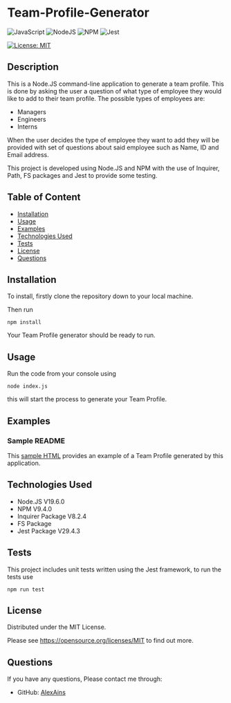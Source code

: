 # Team-Profile-Generator

![JavaScript](https://img.shields.io/badge/javascript-%23323330.svg?style=for-the-badge&logo=javascript&logoColor=%23F7DF1E) ![NodeJS](https://img.shields.io/badge/node.js-6DA55F?style=for-the-badge&logo=node.js&logoColor=white) ![NPM](https://img.shields.io/badge/NPM-%23CB3837.svg?style=for-the-badge&logo=npm&logoColor=white) ![Jest](https://img.shields.io/badge/-jest-%23C21325?style=for-the-badge&logo=jest&logoColor=white) 

[![License: MIT](https://img.shields.io/badge/License-MIT-yellow.svg)](https://opensource.org/licenses/MIT)

## Description
This is a Node.JS command-line application to generate a team profile.
This is done by asking the user a question of what type of employee they would like to add to their team profile. The possible types of employees are:
* Managers
* Engineers
* Interns

When the user decides the type of employee they want to add they will be provided with set of questions about said employee such as Name, ID and Email address.

This project is developed using Node.JS and NPM with the use of Inquirer, Path, FS packages and Jest to provide some testing.

## Table of Content
* [Installation](#installation)
* [Usage](#usage)
* [Examples](#examples)
* [Technologies Used](#technologies-used)
* [Tests](#tests)
* [License](#license)
* [Questions](#questions)

## Installation
To install, firstly clone the repository down to your local machine.

Then run 
```
npm install
```
Your Team Profile generator should be ready to run.

## Usage
Run the code from your console using
```
node index.js
```
this will start the process to generate your Team Profile.

## Examples

### Sample README
This [sample HTML](./assets/generatedREADME.md) provides an example of a Team Profile generated by this application.

## Technologies Used
* Node.JS V19.6.0
* NPM V9.4.0
* Inquirer Package V8.2.4
* FS Package
* Jest Package V29.4.3

## Tests
This project includes unit tests written using the Jest framework, to run the tests use
```
npm run test
```

## License
Distributed under the MIT License.

Please see https://opensource.org/licenses/MIT to find out more.

## Questions
If you have any questions, Please contact me through:
* GitHub: [AlexAins](https://github.com/AlexAins)